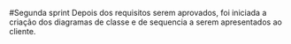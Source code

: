 #Segunda sprint
Depois dos requisitos serem aprovados, foi iniciada a criação dos diagramas de classe e de sequencia a serem apresentados ao cliente.
